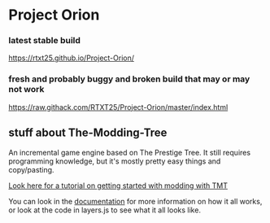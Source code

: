# Project Orion

### latest stable build

https://rtxt25.github.io/Project-Orion/

### fresh and probably buggy and broken build that may or may not work

https://raw.githack.com/RTXT25/Project-Orion/master/index.html

## stuff about The-Modding-Tree

An incremental game engine based on The Prestige Tree. It still requires programming knowledge, but it's mostly pretty easy things and copy/pasting.

[Look here for a tutorial on getting started with modding with TMT](docs/tutorials/getting-started.md)

You can look in the [documentation](docs/!general-info.md) for more information on how it all works, or look at the code in layers.js to see what it all looks like.
